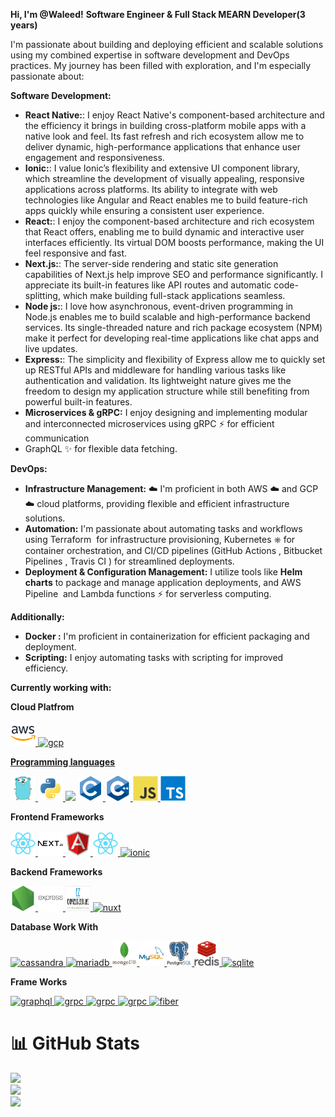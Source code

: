 **Hi, I'm @Waleed!**
**Software Engineer & Full Stack MEARN Developer(3 years)** ‍

I'm passionate about building and deploying efficient and scalable solutions using my combined expertise in software development and DevOps practices. My journey has been filled with exploration, and I'm especially passionate about:

**Software Development:**

- **React Native:**:  I enjoy React Native's component-based architecture and the efficiency it brings in building cross-platform mobile apps with a native look and feel. Its fast refresh and rich ecosystem allow me to deliver dynamic, high-performance applications that enhance user engagement and responsiveness.
- **Ionic:**:  I value Ionic’s flexibility and extensive UI component library, which streamline the development of visually appealing, responsive applications across platforms. Its ability to integrate with web technologies like Angular and React enables me to build feature-rich apps quickly while ensuring a consistent user experience.
- **React:**: I enjoy the component-based architecture and rich ecosystem that React offers, enabling me to build dynamic and interactive user interfaces efficiently. Its virtual DOM boosts performance, making the UI feel responsive and fast.
- **Next.js:**: The server-side rendering and static site generation capabilities of Next.js help improve SEO and performance significantly. I appreciate its built-in features like API routes and automatic code-splitting, which make building full-stack applications seamless.
- **Node js:**: I love how asynchronous, event-driven programming in Node.js enables me to build scalable and high-performance backend services. Its single-threaded nature and rich package ecosystem (NPM) make it perfect for developing real-time applications like chat apps and live updates.
- **Express:**: The simplicity and flexibility of Express allow me to quickly set up RESTful APIs and middleware for handling various tasks like authentication and validation. Its lightweight nature gives me the freedom to design my application structure while still benefiting from powerful built-in features.
- **Microservices & gRPC:** I enjoy designing and implementing modular and interconnected microservices using gRPC ⚡ for efficient communication
- GraphQL ✨ for flexible data fetching.

**DevOps:**

- **Infrastructure Management:** ☁️ I'm proficient in both AWS ☁️ and GCP ☁️ cloud platforms, providing flexible and efficient infrastructure solutions.
- **Automation:** I'm passionate about automating tasks and workflows using Terraform ️ for infrastructure provisioning, Kubernetes ⎈ for container orchestration, and CI/CD pipelines (GitHub Actions , Bitbucket Pipelines ️, Travis CI ) for streamlined deployments.
- **Deployment & Configuration Management:** I utilize tools like **Helm charts** to package and manage application deployments, and AWS Pipeline ️ and Lambda functions ⚡ for serverless computing.

**Additionally:**

- **Docker :** I'm proficient in containerization for efficient packaging and deployment.
- **Scripting:** I enjoy automating tasks with scripting for improved efficiency.

**Currently working with:**

**Cloud Platfrom** <p> <a href="https://aws.amazon.com" target="_blank" rel="noreferrer"> <img src="https://raw.githubusercontent.com/devicons/devicon/master/icons/amazonwebservices/amazonwebservices-original-wordmark.svg" alt="aws" width="40" height="40"/> </a> <a href="https://cloud.google.com" target="_blank" rel="noreferrer"> <img src="https://www.vectorlogo.zone/logos/google_cloud/google_cloud-icon.svg" alt="gcp" width="40" height="40"/></p>

**Programming languages** <p>
<a href="https://golang.org" target="_blank" rel="noreferrer"> <img src="https://raw.githubusercontent.com/devicons/devicon/master/icons/go/go-original.svg" alt="go" width="40" height="40"/> </a> <a href="https://www.python.org" target="_blank" rel="noreferrer"> <img src="https://raw.githubusercontent.com/devicons/devicon/master/icons/python/python-original.svg" alt="python" width="40" height="40"/> <a href="https://www.rust-lang.org/" title="Rust"><img src="icons/rust.png" /></a> </a> <a href="https://www.cprogramming.com/" target="_blank" rel="noreferrer"> <img src="https://raw.githubusercontent.com/devicons/devicon/master/icons/c/c-original.svg" alt="c" width="40" height="40"/> <a href="https://www.w3schools.com/cpp/" target="_blank" rel="noreferrer"> <img src="https://raw.githubusercontent.com/devicons/devicon/master/icons/cplusplus/cplusplus-original.svg" alt="cplusplus" width="40" height="40"/><a href="https://www.w3schools.com/js/" target="_blank" rel="noreferrer">
<img src="https://raw.githubusercontent.com/devicons/devicon/master/icons/javascript/javascript-original.svg" alt="javascript" width="40" height="40"/></a><a href="https://www.typescriptlang.org/" target="_blank" rel="noreferrer">
<img src="https://raw.githubusercontent.com/devicons/devicon/master/icons/typescript/typescript-original.svg" alt="typescript" width="40" height="40"/></a>

</p>

**Frontend Frameworks** <p>
<a href="https://reactjs.org/" target="_blank" rel="noreferrer">
<img src="https://raw.githubusercontent.com/devicons/devicon/master/icons/react/react-original.svg" alt="react" width="40" height="40"/>
</a><a href="https://nextjs.org/" target="_blank" rel="noreferrer">
<img src="https://raw.githubusercontent.com/devicons/devicon/master/icons/nextjs/nextjs-original-wordmark.svg" alt="nextjs" width="40" height="40"/>
</a><a href="https://angular.io/" target="_blank" rel="noreferrer">
<img src="https://raw.githubusercontent.com/devicons/devicon/master/icons/angularjs/angularjs-original.svg" alt="angular" width="40" height="40"/>
</a><a href="https://reactnative.dev/" target="_blank" rel="noreferrer">
<img src="https://raw.githubusercontent.com/devicons/devicon/master/icons/react/react-original.svg" alt="react-native" width="40" height="40"/>
</a><a href="https://ionicframework.com/" target="_blank" rel="noreferrer">
<img src="https://upload.wikimedia.org/wikipedia/commons/d/d1/Ionic_Logo.svg" alt="ionic" width="40" height="40"/>
</a>

</p>

**Backend Frameworks** <p>
<a href="https://nodejs.org/" target="_blank" rel="noreferrer">
<img src="https://raw.githubusercontent.com/devicons/devicon/master/icons/nodejs/nodejs-original.svg" alt="nodejs" width="40" height="40"/>
</a><a href="https://expressjs.com/" target="_blank" rel="noreferrer">
<img src="https://raw.githubusercontent.com/devicons/devicon/master/icons/express/express-original-wordmark.svg" alt="express" width="40" height="40"/>
</a><a href="https://ez.robintail.cz/v20.14.3/express-zod-api" target="_blank" rel="noreferrer">
<img src="https://raw.githubusercontent.com/RobinTail/express-zod-api/master/logo.svg" alt="zod" width="40" height="40"/>
</a><a href="https://nuxt.com/" target="_blank" rel="noreferrer">
<img src="https://upload.wikimedia.org/wikipedia/commons/a/ae/Nuxt_logo.svg" alt="nuxt" width="40" height="40"/>
</a>

</p>

**Database Work With** <p></a> <a href="https://cassandra.apache.org/" target="_blank" rel="noreferrer"> <img src="https://www.vectorlogo.zone/logos/apache_cassandra/apache_cassandra-icon.svg" alt="cassandra" width="40" height="40"/> <a href="https://mariadb.org/" target="_blank" rel="noreferrer"> <img src="https://www.vectorlogo.zone/logos/mariadb/mariadb-icon.svg" alt="mariadb" width="40" height="40"/> </a> <a href="https://www.mongodb.com/" target="_blank" rel="noreferrer"> <img src="https://raw.githubusercontent.com/devicons/devicon/master/icons/mongodb/mongodb-original-wordmark.svg" alt="mongodb" width="40" height="40"/> </a> <a href="https://www.mysql.com/" target="_blank" rel="noreferrer"> <img src="https://raw.githubusercontent.com/devicons/devicon/master/icons/mysql/mysql-original-wordmark.svg" alt="mysql" width="40" height="40"/> <a href="https://www.postgresql.org" target="_blank" rel="noreferrer"> <img src="https://raw.githubusercontent.com/devicons/devicon/master/icons/postgresql/postgresql-original-wordmark.svg" alt="postgresql" width="40" height="40"/> </a> <a href="https://redis.io" target="_blank" rel="noreferrer"> <img src="https://raw.githubusercontent.com/devicons/devicon/master/icons/redis/redis-original-wordmark.svg" alt="redis" width="40" height="40"/> </a> <a href="https://www.sqlite.org/" target="_blank" rel="noreferrer"> <img src="https://www.vectorlogo.zone/logos/sqlite/sqlite-icon.svg" alt="sqlite" width="40" height="40"/> </a>

**Frame Works** <p>
<a href="https://graphql.org" target="_blank" rel="noreferrer"> <img src="icons/graphql.svg" alt="graphql" width="40" height="40"/> </a> <a href="https://grpc.io" target="_blank" rel="noreferrer"> <img src="icons/grpc.svg" alt="grpc" width="50" height="50"/> </a> <a href="https://gin-gonic.com" target="_blank" rel="noreferrer"> <img src="icons/gin.svg" alt="grpc" width="50" height="50"/> </a> <a href="https://fastapi.tiangolo.com/" target="_blank" rel="noreferrer"> <img src="icons/fastapi.svg" alt="grpc" width="50" height="50"/> </a> <a href="https://docs.gofiber.io/" target="_blank" rel="noreferrer"> <img src="https://upload.vectorlogo.zone/logos/fiberwiki/images/2a76306a-d074-4ae7-8694-c03bc03c6201.svg" alt="fiber" width="40" height="40"/> </a>

</p>

# 📊 GitHub Stats

![](https://github-readme-stats.vercel.app/api?username=wHat0&theme=dark&hide_border=false&include_all_commits=false&count_private=false)<br/>
![](https://github-readme-streak-stats.herokuapp.com/?user=wHat0&theme=dark&hide_border=false)<br/>
![](https://github-readme-stats.vercel.app/api/top-langs/?username=wHat0&theme=dark&hide_border=false&include_all_commits=false&count_private=false&layout=compact)

</p>
